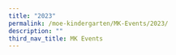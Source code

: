 ```yaml
---
title: "2023"
permalink: /moe-kindergarten/MK-Events/2023/
description: ""
third_nav_title: MK Events
---
```

